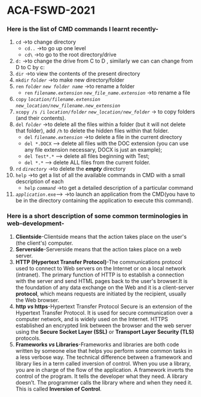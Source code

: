 # ACA-FSWD-2021
### Here is the list of CMD commands I learnt recently-
1. `cd` ->to change directory
    - `cd..` ->to go up one level
    - `cd\` ->to go to the root directory/drive
2. `d:` ->to change the drive from C to D , similarly we can can change from D to C by c:
3. `dir` ->to view the contents of the present directory
4. `mkdir` _`folder`_ ->to make new directory/folder
5. `ren` _`folder`_ _`new folder name`_ ->to rename a folder
    - `ren` _`filename.extension`_ _`new_file_name.extension`_ ->to rename a file
6. `copy` _`location/filename.extension`_ _`new_location/new_filename.new_extension`_
7. `xcopy /s /i` _`location/folder`_ _`new_location/new_folder`_ -> to copy folders (and their contents).
8. `del` _`folder`_ ->to delete all the files within a folder (but it will not delete that folder), add `/h` to delete the hidden files within that folder.
    - `del` _`filename.extension`_ ->to delete a file in the current directory
    - `del *.DOCX` –> delete all files with the DOC extension (you can use any file extension necessary, DOCX is just an example);
    - `del Test*.*` –> delete all files beginning with Test;
    - `del *.*` –> delete ALL files from the current folder.
9. `rd` _`directory`_ ->to delete the **_empty_** directory
10. `help` ->to get a list of all the available commands in CMD with a small description of each
    - `help` _`command`_ ->to get a detailed description of a particular command
11. _`application`_`.exe`--> ->to launch an application from the CMD(you have to be in the directory containing the application to execute this command).

###  Here is a short description of some common terminologies in web-development-
1. **Clientside**-Clientside means that the action takes place on the user's (the client's) computer.
2. **Serverside**-Serverside means that the action takes place on a web server.
3. **HTTP (Hypertext Transfer Protocol)**-The communications protocol used to connect to Web servers on the Internet or on a local network (intranet). The primary function of HTTP is to establish a connection with the server and send HTML pages back to the user's browser.It is the foundation of any data exchange on the Web and it is a client-server **protocol**, which means requests are initiated by the recipient, usually the Web browser.
4. **http _vs_ https**-Hypertext Transfer Protocol Secure is an extension of the Hypertext Transfer Protocol. It is used for secure communication over a computer network, and is widely used on the Internet. HTTPS established an encrypted link between the browser and the web server using the **Secure Socket Layer (SSL)** or **Transport Layer Security (TLS)** protocols.
5. **Frameworks _vs_ Libraries**-Frameworks and libraries are both code written by someone else that helps you perform some common tasks in a less verbose way.
The technical difference between a framework and library lies in a term called inversion of control. When you use a library, you are in charge of the flow of the application. A framework inverts the control of the program. It tells the developer what they need. A library doesn’t. The programmer calls the library where and when they need it. This is called **Inversion of Control**.
